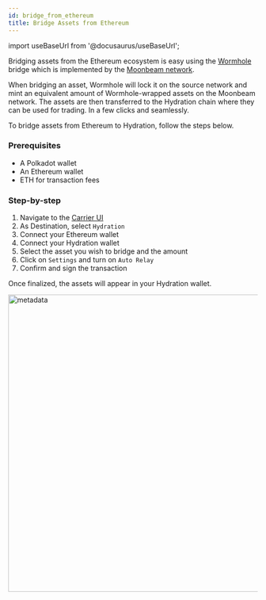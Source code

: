 ```yaml
---
id: bridge_from_ethereum
title: Bridge Assets from Ethereum
---
```


import useBaseUrl from '@docusaurus/useBaseUrl';

Bridging assets from the Ethereum ecosystem is easy using the [Wormhole](https://wormhole.com/) bridge which is implemented by the [Moonbeam network](https://moonbeam.network/).

When bridging an asset, Wormhole will lock it on the source network and mint an equivalent amount of Wormhole-wrapped assets on the Moonbeam network. The assets are then transferred to the Hydration chain where they can be used for trading. In a few clicks and seamlessly.

To bridge assets from Ethereum to Hydration, follow the steps below.

### Prerequisites

- A Polkadot wallet
- An Ethereum wallet
- ETH for transaction fees

### Step-by-step
1. Navigate to the [Carrier UI](https://www.carrier.so/)
2. As Destination, select `Hydration`
3. Connect your Ethereum wallet
4. Connect your Hydration wallet
5. Select the asset you wish to bridge and the amount
6. Click on `Settings` and turn on `Auto Relay`
7. Confirm and sign the transaction

Once finalized, the assets will appear in your Hydration wallet.

<div style={{textAlign: 'center'}}>
  <img alt="metadata" src={useBaseUrl('/howto_bridge/mb3.jpg')} width="600px" />
</div>
